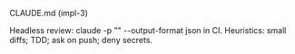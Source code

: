 CLAUDE.md (impl-3)

Headless review: claude -p "<review prompt>" --output-format json in CI.
Heuristics: small diffs; TDD; ask on push; deny secrets.
